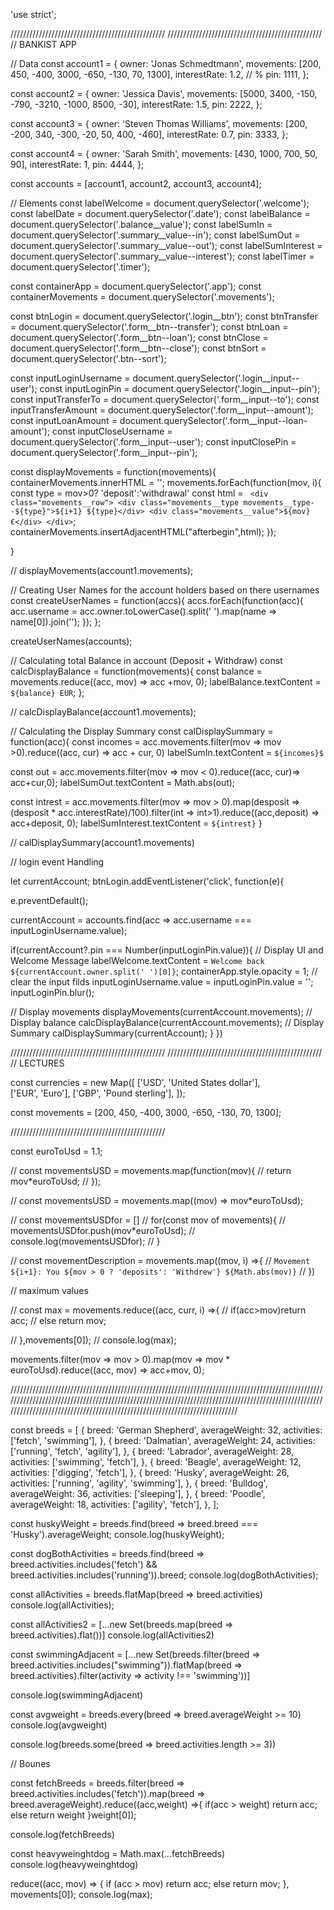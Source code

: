 'use strict';

/////////////////////////////////////////////////
/////////////////////////////////////////////////
// BANKIST APP

// Data
const account1 = {
  owner: 'Jonas Schmedtmann',
  movements: [200, 450, -400, 3000, -650, -130, 70, 1300],
  interestRate: 1.2, // %
  pin: 1111,
};

const account2 = {
  owner: 'Jessica Davis',
  movements: [5000, 3400, -150, -790, -3210, -1000, 8500, -30],
  interestRate: 1.5,
  pin: 2222,
};

const account3 = {
  owner: 'Steven Thomas Williams',
  movements: [200, -200, 340, -300, -20, 50, 400, -460],
  interestRate: 0.7,
  pin: 3333,
};

const account4 = {
  owner: 'Sarah Smith',
  movements: [430, 1000, 700, 50, 90],
  interestRate: 1,
  pin: 4444,
};

const accounts = [account1, account2, account3, account4];

// Elements
const labelWelcome = document.querySelector('.welcome');
const labelDate = document.querySelector('.date');
const labelBalance = document.querySelector('.balance__value');
const labelSumIn = document.querySelector('.summary__value--in');
const labelSumOut = document.querySelector('.summary__value--out');
const labelSumInterest = document.querySelector('.summary__value--interest');
const labelTimer = document.querySelector('.timer');

const containerApp = document.querySelector('.app');
const containerMovements = document.querySelector('.movements');

const btnLogin = document.querySelector('.login__btn');
const btnTransfer = document.querySelector('.form__btn--transfer');
const btnLoan = document.querySelector('.form__btn--loan');
const btnClose = document.querySelector('.form__btn--close');
const btnSort = document.querySelector('.btn--sort');

const inputLoginUsername = document.querySelector('.login__input--user');
const inputLoginPin = document.querySelector('.login__input--pin');
const inputTransferTo = document.querySelector('.form__input--to');
const inputTransferAmount = document.querySelector('.form__input--amount');
const inputLoanAmount = document.querySelector('.form__input--loan-amount');
const inputCloseUsername = document.querySelector('.form__input--user');
const inputClosePin = document.querySelector('.form__input--pin');


const displayMovements = function(movements){
  containerMovements.innerHTML = '';
  movements.forEach(function(mov, i){
    const type = mov>0? 'deposit':'withdrawal'
    const html = `
    <div class="movements__row">
          <div class="movements__type movements__type--${type}">${i+1} ${type}</div>
          <div class="movements__value">${mov}€</div>
        </div>`;
        containerMovements.insertAdjacentHTML("afterbegin",html);
  });

}

// displayMovements(account1.movements);

// Creating User Names for the account holders based on there usernames
const createUserNames = function(accs){
  accs.forEach(function(acc){
    acc.username = acc.owner.toLowerCase().split(' ').map(name => name[0]).join('');
  }); 
};

createUserNames(accounts);

// Calculating total Balance in account (Deposit + Withdraw)
const calcDisplayBalance = function(movements){
  const balance = movements.reduce((acc, mov) => acc +mov, 0);
  labelBalance.textContent = `${balance} EUR`;
};

// calcDisplayBalance(account1.movements);


// Calculating the Display Summary
const calDisplaySummary  = function(acc){
const incomes = acc.movements.filter(mov => mov >0).reduce((acc, cur) => acc + cur, 0)
labelSumIn.textContent = `${incomes}$`

const out = acc.movements.filter(mov => mov < 0).reduce((acc, cur)=> acc+cur,0);
labelSumOut.textContent = Math.abs(out);

const intrest = acc.movements.filter(mov => mov > 0).map(desposit => (desposit * acc.interestRate)/100).filter(int => int>1).reduce((acc,deposit) => acc+deposit, 0);
labelSumInterest.textContent = `${intrest}`
}


// calDisplaySummary(account1.movements)


// login event Handling

let currentAccount;
btnLogin.addEventListener('click', function(e){

  e.preventDefault();

currentAccount = accounts.find(acc => acc.username === inputLoginUsername.value);

if(currentAccount?.pin === Number(inputLoginPin.value)){
// Display UI and Welcome Message
labelWelcome.textContent = `Welcome back ${currentAccount.owner.split(' ')[0]}`;
containerApp.style.opacity = 1;
// clear the input filds
inputLoginUsername.value = inputLoginPin.value = '';
inputLoginPin.blur();

// Display movements
displayMovements(currentAccount.movements);
// Display balance
calcDisplayBalance(currentAccount.movements);
// Display Summary
calDisplaySummary(currentAccount);
}
})

/////////////////////////////////////////////////
/////////////////////////////////////////////////
// LECTURES

const currencies = new Map([
  ['USD', 'United States dollar'],  
  ['EUR', 'Euro'],
  ['GBP', 'Pound sterling'],
]);

const movements = [200, 450, -400, 3000, -650, -130, 70, 1300];

/////////////////////////////////////////////////

const euroToUsd = 1.1;


// const movementsUSD = movements.map(function(mov){
// return mov*euroToUsd;
// });

// const movementsUSD = movements.map((mov) => mov*euroToUsd);

// const movementsUSDfor = []
// for(const mov of movements){
//   movementsUSDfor.push(mov*euroToUsd);
//   console.log(movementsUSDfor);
// }

// const movementDescription = movements.map((mov, i) =>{
//  `Movement ${i+1}: You ${mov > 0 ? 'deposits': 'Withdrew'} ${Math.abs(mov)}`
// })

// maximum values 

// const max = movements.reduce((acc, curr, i) =>{
// if(acc>mov)return acc;
// else return mov;

// },movements[0]);
// console.log(max);

movements.filter(mov => mov > 0).map(mov => mov * euroToUsd).reduce((acc, mov) => acc+mov, 0);



//////////////////////////////////////////////////////////////////////////////////////////////////////////////////////////////////////////////////////////////////////////////////////////////////////////////////////////////////////////////////////////////////////////////


const breeds = [
  {
    breed: 'German Shepherd',
    averageWeight: 32,
    activities: ['fetch', 'swimming'],
  },
  {
    breed: 'Dalmatian',
    averageWeight: 24,
    activities: ['running', 'fetch', 'agility'],
  },
  {
    breed: 'Labrador',
    averageWeight: 28,
    activities: ['swimming', 'fetch'],
  },
  {
    breed: 'Beagle',
    averageWeight: 12,
    activities: ['digging', 'fetch'],
  },
  {
    breed: 'Husky',
    averageWeight: 26,
    activities: ['running', 'agility', 'swimming'],
  },
  {
    breed: 'Bulldog',
    averageWeight: 36,
    activities: ['sleeping'],
  },
  {
    breed: 'Poodle',
    averageWeight: 18,
    activities: ['agility', 'fetch'],
  },
];

const huskyWeight = breeds.find(breed => breed.breed === 'Husky').averageWeight; 
console.log(huskyWeight);

const dogBothActivities = breeds.find(breed => breed.activities.includes('fetch') && breed.activities.includes('running')).breed;
console.log(dogBothActivities);

const allActivities = breeds.flatMap(breed => breed.activities)
console.log(allActivities);

const allActivities2 = [...new Set(breeds.map(breed => breed.activities).flat())]
console.log(allActivities2)

const swimmingAdjacent = [...new Set(breeds.filter(breed => breed.activities.includes("swimming")).flatMap(breed => breed.activities).filter(activity => activity !== 'swimming'))]

console.log(swimmingAdjacent)


const avgweight = breeds.every(breed => breed.averageWeight >= 10)
console.log(avgweight)


console.log(breeds.some(breed => breed.activities.length >= 3))

// Bounes

const fetchBreeds = breeds.filter(breed => breed.activities.includes('fetch')).map(breed => breed.averageWeight).reduce((acc,weight) =>{
  if(acc > weight) return acc;
  else return weight
}weight[0]); 

console.log(fetchBreeds)

const heavyweinghtdog = Math.max(...fetchBreeds)
console.log(heavyweinghtdog)



reduce((acc, mov) => {
  if (acc > mov) return acc;
  else return mov;
}, movements[0]);
console.log(max);
